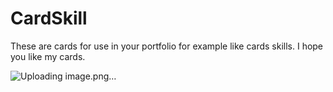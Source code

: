 # CardSkill
These are cards for use in your portfolio for example like cards skills. I hope you like my cards.

![Uploading image.png…]()

